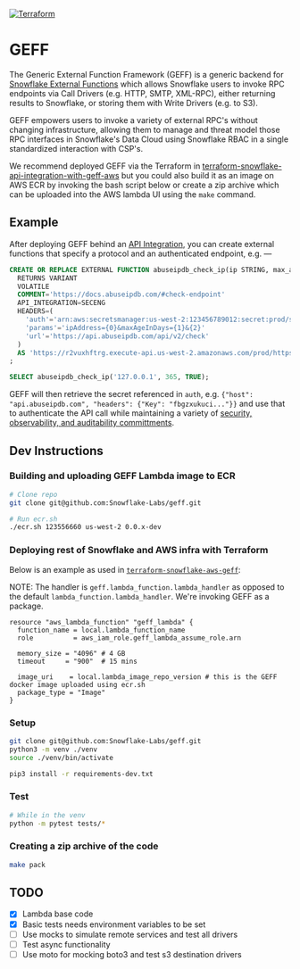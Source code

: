 [![Terraform](https://github.com/Snowflake-Labs/geff/actions/workflows/ci.yml/badge.svg?branch=main)](https://github.com/Snowflake-Labs/geff/actions/workflows/ci.yml)

# GEFF

The Generic External Function Framework (GEFF) is a generic backend for [Snowflake External Functions](https://docs.snowflake.com/en/sql-reference/external-functions-introduction.html) which allows Snowflake users to invoke RPC endpoints via Call Drivers (e.g. HTTP, SMTP, XML-RPC), either returning results to Snowflake, or storing them with Write Drivers (e.g. to S3).

GEFF empowers users to invoke a variety of external RPC's without changing infrastructure, allowing them to manage and threat model those RPC interfaces in Snowflake's Data Cloud using Snowflake RBAC in a single standardized interaction with CSP's.

We recommend deployed GEFF via the Terraform in [terraform-snowflake-api-integration-with-geff-aws](https://github.com/Snowflake-Labs/terraform-snowflake-api-integration-with-geff-aws) but you could also build it as an image on AWS ECR by invoking the bash script below or create a zip archive which can be uploaded into the AWS lambda UI using the `make` command. 

## Example

After deploying GEFF behind an [API Integration](https://docs.snowflake.com/en/sql-reference/sql/create-api-integration.html), you can create external functions that specify a protocol and an authenticated endpoint, e.g. —

~~~sql
CREATE OR REPLACE EXTERNAL FUNCTION abuseipdb_check_ip(ip STRING, max_age_in_days NUMBER, verbose BOOL)
  RETURNS VARIANT
  VOLATILE
  COMMENT='https://docs.abuseipdb.com/#check-endpoint'
  API_INTEGRATION=SECENG
  HEADERS=(
    'auth'='arn:aws:secretsmanager:us-west-2:123456789012:secret:prod/seceng/abuseip-api-pmsbfa'
    'params'='ipAddress={0}&maxAgeInDays={1}&{2}'
    'url'='https://api.abuseipdb.com/api/v2/check'
  )
  AS 'https://r2vuxhftrg.execute-api.us-west-2.amazonaws.com/prod/https'
;

SELECT abuseipdb_check_ip('127.0.0.1', 365, TRUE);
~~~

GEFF will then retrieve the secret referenced in `auth`, e.g. `{"host": "api.abuseipdb.com", "headers": {"Key": "fbgzxukuci..."}}` and use that to authenticate the API call while maintaining a variety of [security, observability, and auditability committments](https://github.com/Snowflake-Labs/geff/wiki/I.-GEFF#security-guarantees).

## Dev Instructions

### Building and uploading GEFF Lambda image to ECR

```bash
# Clone repo
git clone git@github.com:Snowflake-Labs/geff.git

# Run ecr.sh
./ecr.sh 123556660 us-west-2 0.0.x-dev
```

### Deploying rest of Snowflake and AWS infra with Terraform

Below is an example as used in [`terraform-snowflake-aws-geff`](https://github.com/Snowflake-Labs/terraform-snowflake-aws-geff):

NOTE: The handler is `geff.lambda_function.lambda_handler` as opposed to the default `lambda_function.lambda_handler`. We're invoking GEFF as a package.

```hcl
resource "aws_lambda_function" "geff_lambda" {
  function_name = local.lambda_function_name
  role          = aws_iam_role.geff_lambda_assume_role.arn

  memory_size = "4096" # 4 GB
  timeout     = "900"  # 15 mins

  image_uri    = local.lambda_image_repo_version # this is the GEFF docker image uploaded using ecr.sh
  package_type = "Image"
}
```

### Setup

```bash
git clone git@github.com:Snowflake-Labs/geff.git
python3 -m venv ./venv
source ./venv/bin/activate

pip3 install -r requirements-dev.txt
```

### Test

```bash
# While in the venv
python -m pytest tests/*
```

### Creating a zip archive of the code

```bash
make pack
```

## TODO

- [x] Lambda base code
- [x] Basic tests needs environment variables to be set
- [ ] Use mocks to simulate remote services and test all drivers
- [ ] Test async functionality
- [ ] Use moto for mocking boto3 and test s3 destination drivers
